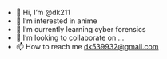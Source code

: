 - 👋 Hi, I’m @dk211
- 👀 I’m interested in anime  
- 🌱 I’m currently learning cyber forensics
- 💞️ I’m looking to collaborate on ...
- 📫 How to reach me dk539932@gmail.com

<!---
dk211/dk211 is a ✨ special ✨ repository because its `README.md` (this file) appears on your GitHub profile.
You can click the Preview link to take a look at your changes.
--->

